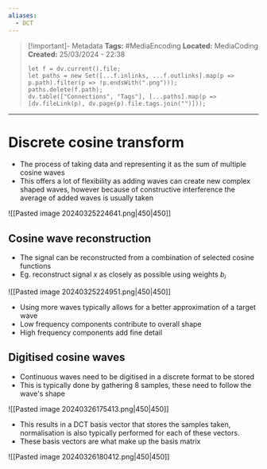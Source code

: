 ```yaml
---
aliases:
  - DCT
---
```


> [!important]- Metadata
> **Tags:** #MediaEncoding 
> **Located:** MediaCoding
> **Created:** 25/03/2024 - 22:38
> ```dataviewjs
> let f = dv.current().file;
> let paths = new Set([...f.inlinks, ...f.outlinks].map(p => p.path).filter(p => !p.endsWith(".png")));
> paths.delete(f.path);
> dv.table(["Connections", "Tags"], [...paths].map(p => [dv.fileLink(p), dv.page(p).file.tags.join("")]));
> ```

___
# Discrete cosine transform
- The process of taking data and representing it as the sum of multiple cosine waves 
- This offers a lot of flexibility as adding waves can create new complex shaped waves, however because of constructive interference the average of added waves is usually taken

![[Pasted image 20240325224641.png|450|450]]


## Cosine wave reconstruction
- The signal can be reconstructed from a combination of selected cosine functions
- Eg. reconstruct signal $x$ as closely as possible using weights $b_{i}$

![[Pasted image 20240325224951.png|450|450]]

- Using more waves typically allows for a better approximation of a target wave
- Low frequency components contribute to overall shape 
- High frequency components add fine detail

## Digitised cosine waves
- Continuous waves need to be digitised in a discrete format to be stored
- This is typically done by gathering 8 samples, these need to follow the wave's shape

![[Pasted image 20240326175413.png|450|450]]

- This results in a DCT basis vector that stores the samples taken, normalisation is also typically performed for each of these vectors.
- These basis vectors are what make up the basis matrix


![[Pasted image 20240326180412.png|450|450]]